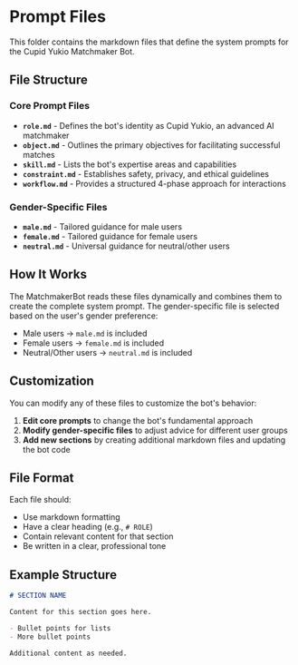 # Prompt Files

This folder contains the markdown files that define the system prompts for the Cupid Yukio Matchmaker Bot.

## File Structure

### Core Prompt Files
- **`role.md`** - Defines the bot's identity as Cupid Yukio, an advanced AI matchmaker
- **`object.md`** - Outlines the primary objectives for facilitating successful matches
- **`skill.md`** - Lists the bot's expertise areas and capabilities
- **`constraint.md`** - Establishes safety, privacy, and ethical guidelines
- **`workflow.md`** - Provides a structured 4-phase approach for interactions

### Gender-Specific Files
- **`male.md`** - Tailored guidance for male users
- **`female.md`** - Tailored guidance for female users
- **`neutral.md`** - Universal guidance for neutral/other users

## How It Works

The MatchmakerBot reads these files dynamically and combines them to create the complete system prompt. The gender-specific file is selected based on the user's gender preference:

- Male users → `male.md` is included
- Female users → `female.md` is included
- Neutral/Other users → `neutral.md` is included

## Customization

You can modify any of these files to customize the bot's behavior:

1. **Edit core prompts** to change the bot's fundamental approach
2. **Modify gender-specific files** to adjust advice for different user groups
3. **Add new sections** by creating additional markdown files and updating the bot code

## File Format

Each file should:
- Use markdown formatting
- Have a clear heading (e.g., `# ROLE`)
- Contain relevant content for that section
- Be written in a clear, professional tone

## Example Structure

```markdown
# SECTION NAME

Content for this section goes here.

- Bullet points for lists
- More bullet points

Additional content as needed.
``` 